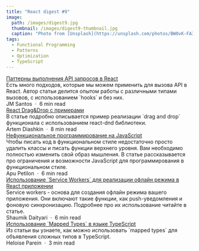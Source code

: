```yaml
---
title: "React digest #9"
image: 
  path: /images/digest9.jpg
  thumbnail: /images/digest9-thumbnail.jpg
  caption: "Photo from [Unsplash](https://unsplash.com/photos/BW0vK-FA3eg)"
tags:
  - Functional Programming
  - Patterns
  - Optimization
  - TypeScript
---
```


<div class="digest">
    <a href="https://medium.com/weekly-webtips/patterns-for-doing-api-calls-in-reactjs-8fd9a42ac7d4">Паттерны выполнения API запросов в React</a>
    <div class="digest-desc">Есть много подходов, которые мы можем применить для вызова API в React. Автор статьи делится опытом работы с различными типами вызовов, с использованием `hooks` и без них.</div> 
    <div class="digest-time">JM Santos &nbsp;&middot;&nbsp; 6 min read</div>
</div>

<div class="digest">
    <a href="https://medium.com/swlh/react-dnd-in-examples-ce509b25839d">React Drag&Drop с примерами</a>
    <div class="digest-desc">В статье подробно описывается пример реализации `drag and drop` функционала с использованием react-dnd библиотеки.</div> 
    <div class="digest-time">Artem Diashkin &nbsp;&middot;&nbsp; 8 min read</div>
</div>

<div class="digest">
    <a href="https://medium.com/weekly-webtips/dysfunctional-programming-in-javascript-cae5c085a76e">Нефункциональное программирование на JavaScript</a>
    <div class="digest-desc">Чтобы писать код в функциональном стиле недостаточно просто удалить классы и писать функции верхнего уровня. Вам необходимо полностью изменить свой образ мышления. В статье рассказывается про ограничения и возможности JavaScript для программирования в функциональном стиле.</div> 
    <div class="digest-time">Apu Petilon &nbsp;&middot;&nbsp; 6 min read</div>
</div>

<div class="digest">
    <a href="https://blog.bitsrc.io/using-service-workers-with-react-27a4c5e2d1a9">Использование `Service Workers` для реализации офлайн режима в React приложении</a>
    <div class="digest-desc">Service workers - основа для создания офлайн режима вашего приложения. Они включают такие функции, как push-уведомления и фоновую синхронизацию. Подробнее про их использование читайте в статье.</div> 
    <div class="digest-time">Shaumik Daityari &nbsp;&middot;&nbsp; 6 min read</div>
</div>

<div class="digest">
    <a href="https://medium.com/javascript-in-plain-english/an-important-typescript-feature-you-might-not-be-using-yet-e3a982eabcc7">Использование `Mapped Types` в языке TypeScript</a>
    <div class="digest-desc">Из статьи вы узнаете, как можно использовать `mapped types` для объявления сложных типов в TypeScript.</div> 
    <div class="digest-time">Heloise Parein &nbsp;&middot;&nbsp; 3 min read</div>
</div>